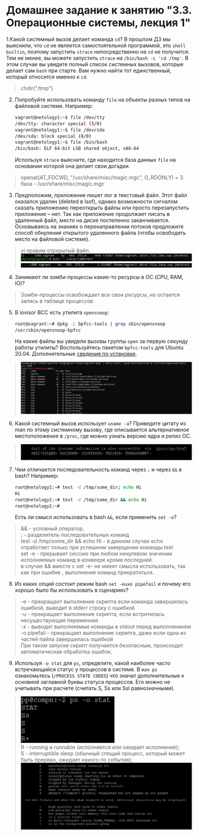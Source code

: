 # Домашнее задание к занятию "3.3. Операционные системы, лекция 1"

1.Какой системный вызов делает команда `cd`? В прошлом ДЗ мы выяснили, что `cd` не является самостоятельной  программой, это `shell builtin`, поэтому запустить `strace` непосредственно на `cd` не получится. Тем не менее, вы можете запустить `strace` на `/bin/bash -c 'cd /tmp'`. В этом случае вы увидите полный список системных вызовов, которые делает сам `bash` при старте. Вам нужно найти тот единственный, который относится именно к `cd`.    
>chdir("/tmp")  

2. Попробуйте использовать команду `file` на объекты разных типов на файловой системе. Например:
    ```bash
    vagrant@netology1:~$ file /dev/tty
    /dev/tty: character special (5/0)
    vagrant@netology1:~$ file /dev/sda
    /dev/sda: block special (8/0)
    vagrant@netology1:~$ file /bin/bash
    /bin/bash: ELF 64-bit LSB shared object, x86-64
    ```
    Используя `strace` выясните, где находится база данных `file` на основании которой она делает свои догадки.

>openat(AT_FDCWD, "/usr/share/misc/magic.mgc", O_RDONLY) = 3  
>база - /usr/share/misc/magic.mgc


3. Предположим, приложение пишет лог в текстовый файл. Этот файл оказался удален (deleted в lsof), однако возможности сигналом сказать приложению переоткрыть файлы или просто перезапустить приложение – нет. Так как приложение продолжает писать в удаленный файл, место на диске постепенно заканчивается. Основываясь на знаниях о перенаправлении потоков предложите способ обнуления открытого удаленного файла (чтобы освободить место на файловой системе).
>vi правим отркрытый файл.    
>![img.png](img.png)    
![img_1.png](img_1.png)    

4. Занимают ли зомби-процессы какие-то ресурсы в ОС (CPU, RAM, IO)?   
>Зомби-процессы освобождает все свои ресурсы, но остается запись в таблице процессов  

5. В iovisor BCC есть утилита `opensnoop`:
    ```bash
    root@vagrant:~# dpkg -L bpfcc-tools | grep sbin/opensnoop
    /usr/sbin/opensnoop-bpfcc
    ```
    На какие файлы вы увидели вызовы группы `open` за первую секунду работы утилиты? Воспользуйтесь пакетом `bpfcc-tools` для Ubuntu 20.04. Дополнительные [сведения по установке](https://github.com/iovisor/bcc/blob/master/INSTALL.md).  
>![img_2.png](img_2.png)

6. Какой системный вызов использует `uname -a`? Приведите цитату из man по этому системному вызову, где описывается альтернативное местоположение в `/proc`, где можно узнать версию ядра и релиз ОС.    
>![img_3.png](img_3.png)



7. Чем отличается последовательность команд через `;` и через `&&` в bash? Например:
    ```bash
    root@netology1:~# test -d /tmp/some_dir; echo Hi
    Hi
    root@netology1:~# test -d /tmp/some_dir && echo Hi
    root@netology1:~#
    ```
    Есть ли смысл использовать в bash `&&`, если применить `set -e`?

>&& -  условный оператор,   
;  - разделитель последовательных команд  
test -d /tmp/some_dir && echo Hi - в данном случае echo  отработает только при успешном заверщении команды test  
set -e - прерывает сессию при любом ненулевом значении исполняемых команд в конвеере кроме последней.  
в случае &&  вместе с set -e- не имеет смысла использовать, так как при ошибке , выполнение команд прекратиться.   

8. Из каких опций состоит режим bash `set -euxo pipefail` и почему его хорошо было бы использовать в сценариях?  
>-e - прекращает выполнение скрипта если команда завершилась ошибкой, выводит в stderr строку с ошибкой  
-u - прекращает выполнение скрипта, если встретилась несуществующая переменная  
-x - выводит выполняемые команды в stdout перед выполненинем  
-o pipefail - прекращает выполнение скрипта, даже если одна из частей пайпа завершилась ошибкой  
При таком запуске скрипт получается безопасным, происходит автоматическая обработка ошибок.   


9. Используя `-o stat` для `ps`, определите, какой наиболее часто встречающийся статус у процессов в системе. В `man ps` ознакомьтесь (`/PROCESS STATE CODES`) что значат дополнительные к основной заглавной буквы статуса процессов. Его можно не учитывать при расчете (считать S, Ss или Ssl равнозначными).  
>![img_4.png](img_4.png)  
> R - running и runnable (исполняется или ожидает исполнения);  
> S - interruptible sleep (обычный спящий процесс, который может быть прерван, ожидает какого-то события);  
![img_5.png](img_5.png)
 